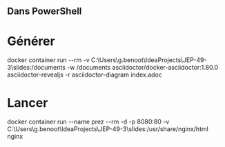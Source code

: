 ## Dans PowerShell

# Générer

docker container run --rm -v C:\Users\g.benoot\IdeaProjects\JEP-49-3\slides:/documents -w /documents asciidoctor/docker-asciidoctor:1.80.0 asciidoctor-revealjs -r asciidoctor-diagram index.adoc


# Lancer

docker container run --name prez --rm -d -p 8080:80 -v C:\Users\g.benoot\IdeaProjects\JEP-49-3\slides:/usr/share/nginx/html nginx